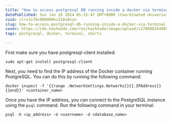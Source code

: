 ```yaml
---
title: "How to access postgresql DB running inside a docker via terminal"
datePublished: Sun Jan 28 2024 05:15:47 GMT+0000 (Coordinated Universal Time)
cuid: clrx1s70c000009ku318u0sun
slug: how-to-access-postgresql-db-running-inside-a-docker-via-terminal
cover: https://cdn.hashnode.com/res/hashnode/image/upload/v1706083549057/9c6eee86-4763-452d-ad4e-4d2a32073597.jpeg
tags: postgresql, docker, terminal, shorts

---
```


First make sure you have postgresql-client installed:

```plaintext
sudo apt-get install postgresql-client
```

Next, you need to find the IP address of the Docker container running PostgreSQL. You can do this by running the following command:

```plaintext
docker inspect -f '{{range .NetworkSettings.Networks}}{{.IPAddress}}{{end}}' <container_name>
```

Once you have the IP address, you can connect to the PostgreSQL instance using the `psql` command. Run the following command in your terminal:

```plaintext
psql -h <ip_address> -U <username> -d <database_name>
```
